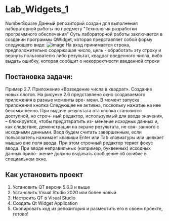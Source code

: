# Lab_Widgets_1

NumberSquare
Данный репозиторий создан для выполнения лабораторной работы по предмету "Технология разработки программного обеспечения"
Суть лабораторной работы заключается в создании программы QWidget, которая представляет собой форму следующего виде:
![image](https://user-images.githubusercontent.com/50704060/236618418-276cb824-8a1f-4b04-ab84-9d702f60403c.png)
На вход принимается строка, предположительно содержащая число, цель - обработать эту строку и вернуть пользователю либо результат, квадрат введенного числа, либо выдать ошибку, которая сообщит о некорректности введенной строки

<h2>Постановка задачи:</h2>

Пример 2.7. Приложение «Возведение числа в квадрат». Создание новых слотов.
На рисунке 2.6 представлено окно создаваемого приложения в разные моменты вре-
мени. В момент запуска приложения кнопка Следующее не активна, поскольку нажатие
на нее бессмысленно. При выдаче результата эта кнопка становится доступной, но строч-
ный редактор, используемый для ввода значения, – блокируется, чтобы предотвратить из-
менение исходных данных и, как следствие, демонстрации на экране результата, не свя-
занного с исходными данными.
Ввод будем считать завершенным, если пользователь нажимает клавиши Enter или
Tab клавиатуры или щелкает мышью вне поля ввода. При этом строчный редактор теряет
фокус ввода. При вводе неправильных (например, буквенных) исходных данных прило-
жение должно выдавать сообщение об ошибке в специальном окне.

<h2>Как установить проект</h2>

1. Установить QT версии 5.6.3 и выше
2. Установить Visual Studio 2020 или более новый
3. Настроить QT в Visual Studio
4. Создать Qt Widget Application
5. Скопировать код из репозитория и разместить его в своем проекте, готово!
